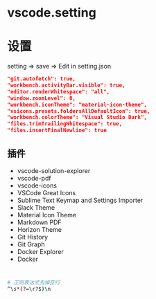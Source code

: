 # vscode.setting

# 设置
setting => save => Edit in setting.json
```json
"git.autofetch": true,
"workbench.activityBar.visible": true,
"editor.renderWhitespace": "all",
"window.zoomLevel": 0,
"workbench.iconTheme": "material-icon-theme",
"vsicons.presets.foldersAllDefaultIcon": true,
"workbench.colorTheme": "Visual Studio Dark",
"files.trimTrailingWhitespace": true,
"files.insertFinalNewline": true
```

## 插件
- vscode-solution-explorer
- vscode-pdf
- vscode-icons
- VSCode Great Icons
- Sublime Text Keymap and Settings Importer
- Slack Theme
- Material Icon Theme
- Markdown PDF
- Horizon Theme
- Git History
- Git Graph
- Docker Explorer
- Docker

#
```bash
# 正则表达式去掉空行
^\s*(?=\r?$)\n
```
